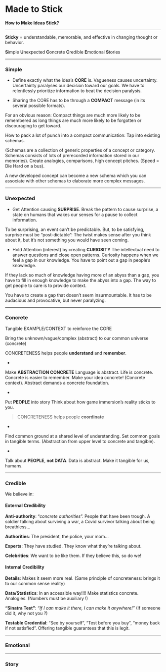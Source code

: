 # Made to Stick

**How to Make Ideas Stick?**

---

**Sticky** = understandable, memorable, and effective in changing thought or behavior.

**S**imple **U**nexpected **C**oncrete **C**redible **E**motional **S**tories

---

### Simple

- Define exactly what the idea’s **CORE** is. Vagueness causes uncertainty. Uncertainty paralyses our decision toward our goals. We have to relentlessly prioritize information to beat the decision paralysis.

- Sharing the CORE has to be through a **COMPACT** message (in its several possible formats).

For an obvious reason: Compact things are much more likely to be remembered as long things are much more likely to be forgotten or discouraging to get toward.

How to pack a lot of punch into a compact communication: Tap into existing schemas.

(Schemas are a collection of generic properties of a concept or category. Schemas consists of lots of prerecorded information stored in our memories). Create analogies, comparisons, high concept pitches. (Speed = Die Hard on a bus).

A new developed concept can become a new schema which you can associate with other schemas to elaborate more complex messages.

---

### Unexpected

- Get Attention causing **SURPRISE**. Break the pattern to cause surprise, a state on humans that wakes our senses for a pause to collect information.

To be surprising, an event can’t be predictable. But, to be satisfying, surprise must be “post-dictable”: The twist makes sense after you think about it, but it’s not something you would have seen coming.

- Hold Attention (interest) by creating **CURIOSITY** The intellectual need to answer questions and close open patterns. Curiosity happens when we feel a gap in our knowledge. You have to point out a gap in people’s knowledge.

If they lack so much of knowledge having more of an abyss than a gap, you have to fill in enough knowledge to make the abyss into a gap. The way to get people to care is to provide context.

You have to create a gap that doesn’t seem insurmountable. It has to be audacious and provocative, but never paralyzing.

---

### Concrete

Tangible EXAMPLE/CONTEXT to reinforce the CORE

Bring the unknown/vague/complex (abstract) to our common universe (concrete)

CONCRETENESS helps people **understand** and **remember**.

-

Make **ABSTRACTION CONCRETE** Language is abstract. Life is concrete. Concrete is easier to remember. Make your idea concrete! (Concrete context). Abstract demands a concrete foundation.

-

Put **PEOPLE** into story Think about how game immersion’s reality sticks to you.

> CONCRETENESS helps people **coordinate**

-

Find common ground at a shared level of understanding. Set common goals in tangible terms. (Abstraction from upper level to concrete and tangible).

-

Talk about **PEOPLE**, **not DATA**. Data is abstract. Make it tangible for us, humans.

---

### Credible

We believe in:

#### External Credibility

**Anti-authority**: “_concrete authorities_”. People that have been trough. A soldier talking about surviving a war, a Covid survivor talking about being breathless...

**Authorities**: The president, the police, your mom...

**Experts**: They have studied. They know what they’re talking about.

**Celebrities**: We want to be like them. If they believe this, so do we!

#### Internal Credibility

**Details**: Makes it seem more real. (Same principle of concreteness: brings it to our common sense reality)

**Data/Statistics**: In an accessible way!!!! Make statistics concrete. Analogies. (Numbers must be auxiliary !)

**“Sinatra Test”**: _“If I can make it there, I can make it anywhere!”_ (If someone did it, why not you ?)

**Testable Credential**: “See by yourself”, “Test before you buy”, “money back if not satisfied”. Offering tangible guarantees that this is legit.

---

### Emotional

---

### Story
